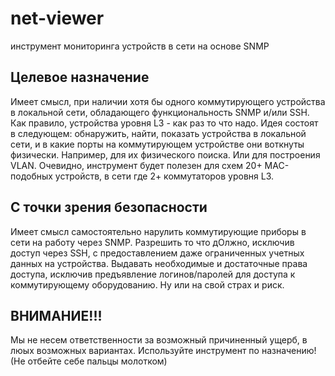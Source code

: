 # net-viewer
инструмент мониторинга устройств в сети на основе SNMP

## Целевое назначение
Имеет смысл, при наличии хотя бы одного коммутирующего устройства в локальной сети, обладающего функциональность SNMP и/или SSH. Как правило, устройства уровня L3 - как раз то что надо.
Идея состоят в следующем: обнаружить, найти, показать устройства в локальной сети, и в какие порты на коммутирующем устройстве они воткнуты физически. Например, для их физического поиска. Или для построения VLAN.
Очевидно, инструмент будет полезен для схем 20+  MAC-подобных устройств, в сети где 2+ коммутаторов уровня L3.

## С точки зрения безопасности
Имеет смысл самостоятельно нарулить коммутирующие приборы в сети на работу через SNMP. Разрешить то что дОлжно, исключив доступ через SSH, с предоставлением даже ограниченных учетных данных на устройства. Выдавать необходимые и достаточные права доступа, исключив предъявление логинов/паролей для доступа к коммутирующему оборудованию. Ну или на свой страх и риск.

## ВНИМАНИЕ!!!
Мы не несем ответственности за возможный причиненный ущерб, в люых возможных вариантах. Используйте инструмент по назначению! (Не отбейте себе пальцы молотком)

